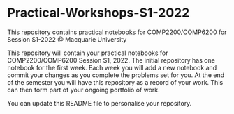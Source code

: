 # Practical-Workshops-S1-2022
This repository contains practical notebooks for COMP2200/COMP6200 for Session S1-2022 @ Macquarie University

This repository will contain your practical notebooks for COMP2200/COMP6200 Session S1, 2022. The initial repository has one notebook for the first week. Each week you will add a new notebook and commit your changes as you complete the problems set for you. At the end of the semester you will have this repository as a record of your work. This can then form part of your ongoing portfolio of work.

You can update this README file to personalise your repository.
